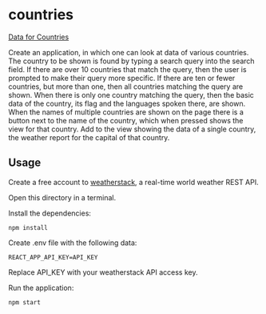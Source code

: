 # countries
[Data for Countries](https://fullstackopen.com/en/part2/getting_data_from_server#exercises-2-11-2-14)

Create an application, in which one can look at data of various countries. The country to be shown is found by typing a search query into the search field. If there are over 10 countries that match the query, then the user is prompted to make their query more specific. If there are ten or fewer countries, but more than one, then all countries matching the query are shown. When there is only one country matching the query, then the basic data of the country, its flag and the languages spoken there, are shown. When the names of multiple countries are shown on the page there is a button next to the name of the country, which when pressed shows the view for that country. Add to the view showing the data of a single country, the weather report for the capital of that country.

## Usage
Create a free account to [weatherstack](https://weatherstack.com/), a real-time world weather REST API.

Open this directory in a terminal.

Install the dependencies:

```
npm install
```

Create .env file with the following data:

```
REACT_APP_API_KEY=API_KEY
```

Replace API_KEY with your weatherstack API access key.

Run the application:

```
npm start
```
